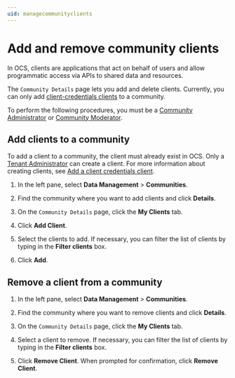 ```yaml
---
uid: managecommunityclients
---
```


# Add and remove community clients

In OCS, clients are applications that act on behalf of users and allow programmatic access via APIs to shared data and resources.

The `Community Details` page lets you add and delete clients. Currently, you can only add [client-credentials clients](xref:ccClients) to a community.

To perform the following procedures, you must be a [Community Administrator](xref:communityroles#community-administrator) or [Community Moderator](xref:communityroles#community-moderator).

## Add clients to a community

To add a client to a community, the client must already exist in OCS. Only a [Tenant Administrator](xref:communityroles#tenant-administrator) can create a client. For more information about creating clients, see [Add a client credentials client](xref:gpClientCredentialsClient).

1. In the left pane, select **Data Management** > **Communities**.

1. Find the community where you want to add clients and click **Details**.

1. On the `Community Details` page, click the **My Clients** tab.

1. Click **Add Client**.

1. Select the clients to add. If necessary, you can filter the list of clients by typing in the **Filter clients** box.

1. Click **Add**.

## Remove a client from a community

1. In the left pane, select **Data Management** > **Communities**.

1. Find the community where you want to remove clients and click **Details**.

1. On the `Community Details` page, click the **My Clients** tab.

1. Select a client to remove.  If necessary, you can filter the list of clients by typing in the **Filter clients** box. 

1. Click **Remove Client**.  When prompted for confirmation, click **Remove Client**.
